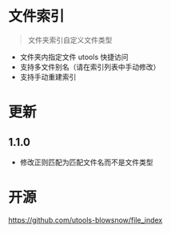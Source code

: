 # 文件索引
> 文件夹索引自定义文件类型

- 文件夹内指定文件 utools 快捷访问
- 支持多文件别名（请在索引列表中手动修改）
- 支持手动重建索引

# 更新
## 1.1.0
- 修改正则匹配为匹配文件名而不是文件类型

# 开源
https://github.com/utools-blowsnow/file_index
